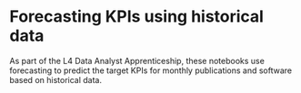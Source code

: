 # Forecasting KPIs using historical data
As part of the L4 Data Analyst Apprenticeship, these notebooks use forecasting to predict the target KPIs for monthly publications and software based on historical data.
